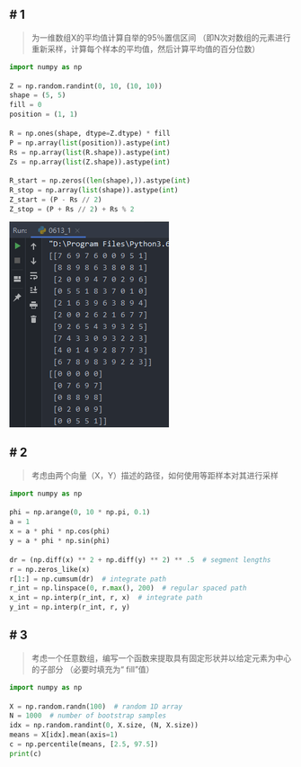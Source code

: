 ## # 1

> 为一维数组X的平均值计算自举的95％置信区间
> （即N次对数组的元素进行重新采样，计算每个样本的平均值，然后计算平均值的百分位数）

```python
import numpy as np

Z = np.random.randint(0, 10, (10, 10))
shape = (5, 5)
fill = 0
position = (1, 1)

R = np.ones(shape, dtype=Z.dtype) * fill
P = np.array(list(position)).astype(int)
Rs = np.array(list(R.shape)).astype(int)
Zs = np.array(list(Z.shape)).astype(int)

R_start = np.zeros((len(shape),)).astype(int)
R_stop = np.array(list(shape)).astype(int)
Z_start = (P - Rs // 2)
Z_stop = (P + Rs // 2) + Rs % 2
```

![image-20200619194103563](image-20200619194103563.png)

## # 2

> 考虑由两个向量（X，Y）描述的路径，如何使用等距样本对其进行采样

```python
import numpy as np

phi = np.arange(0, 10 * np.pi, 0.1)
a = 1
x = a * phi * np.cos(phi)
y = a * phi * np.sin(phi)

dr = (np.diff(x) ** 2 + np.diff(y) ** 2) ** .5  # segment lengths
r = np.zeros_like(x)
r[1:] = np.cumsum(dr)  # integrate path
r_int = np.linspace(0, r.max(), 200)  # regular spaced path
x_int = np.interp(r_int, r, x)  # integrate path
y_int = np.interp(r_int, r, y)
```

## # 3

> 考虑一个任意数组，编写一个函数来提取具有固定形状并以给定元素为中心的子部分
> （必要时填充为“ fill”值）

```python
import numpy as np

X = np.random.randn(100)  # random 1D array
N = 1000  # number of bootstrap samples
idx = np.random.randint(0, X.size, (N, X.size))
means = X[idx].mean(axis=1)
c = np.percentile(means, [2.5, 97.5])
print(c)
```

